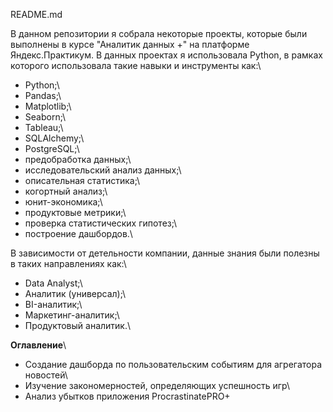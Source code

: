 README.md

В данном репозитории я собрала некоторые проекты, которые были выполнены в курсе "Аналитик данных +" на платформе  Яндекс.Практикум. 
В данных проектах я использовала Python, в рамках которого использовала такие навыки и инструменты как:\

* Python;\
* Pandas;\
* Matplotlib;\
* Seaborn;\
* Tableau;\
* SQLAlchemy;\
* PostgreSQL;\
* предобработка данных;\
* исследовательский анализ данных;\
* описательная статистика;\
* когортный анализ;\
* юнит-экономика;\
* продуктовые метрики;\
* проверка статистических гипотез;\
* построение дашбордов.\

В зависимости от детельности компании, данные знания были полезны в таких направлениях как:\

* Data Analyst;\
* Аналитик (универсал);\
* BI-аналитик;\
* Маркетинг-аналитик;\
* Продуктовый аналитик.\

**Оглавление**\

* Создание дашборда по пользовательским событиям для агрегатора новостей\
* Изучение закономерностей, определяющих успешность игр\
* Анализ убытков приложения ProcrastinatePRO+
